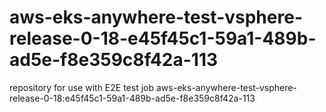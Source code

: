 # aws-eks-anywhere-test-vsphere-release-0-18-e45f45c1-59a1-489b-ad5e-f8e359c8f42a-113
repository for use with E2E test job aws-eks-anywhere-test-vsphere-release-0-18:e45f45c1-59a1-489b-ad5e-f8e359c8f42a-113
